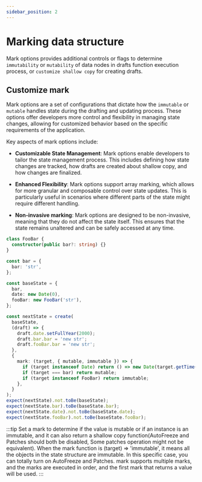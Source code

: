 ```yaml
---
sidebar_position: 2
---
```


# Marking data structure

Mark options provides additional controls or flags to determine `immutability` or `mutability` of data nodes in drafts function execution process, or `customize shallow copy` for creating drafts.

## Customize mark

Mark options are a set of configurations that dictate how the `immutable` or `mutable` handles state during the drafting and updating process. These options offer developers more control and flexibility in managing state changes, allowing for customized behavior based on the specific requirements of the application.

Key aspects of mark options include:

- **Customizable State Management**: Mark options enable developers to tailor the state management process. This includes defining how state changes are tracked, how drafts are created about shallow copy, and how changes are finalized.

- **Enhanced Flexibility**: Mark options support array marking, which allows for more granular and composable control over state updates. This is particularly useful in scenarios where different parts of the state might require different handling.

- **Non-invasive marking**: Mark options are designed to be non-invasive, meaning that they do not affect the state itself. This ensures that the state remains unaltered and can be safely accessed at any time.

```ts
class FooBar {
  constructor(public bar?: string) {}
}

const bar = {
  bar: 'str',
};

const baseState = {
  bar,
  date: new Date(0),
  fooBar: new FooBar('str'),
};

const nextState = create(
  baseState,
  (draft) => {
    draft.date.setFullYear(2000);
    draft.bar.bar = 'new str';
    draft.fooBar.bar = 'new str';
  },
  {
    mark: (target, { mutable, immutable }) => {
      if (target instanceof Date) return () => new Date(target.getTime());
      if (target === bar) return mutable;
      if (target instanceof FooBar) return immutable;
    },
  }
);
expect(nextState).not.toBe(baseState);
expect(nextState.bar).toBe(baseState.bar);
expect(nextState.date).not.toBe(baseState.date);
expect(nextState.fooBar).not.toBe(baseState.fooBar);
```

:::tip
Set a mark to determine if the value is mutable or if an instance is an immutable, and it can also return a shallow copy function(AutoFreeze and Patches should both be disabled, Some patches operation might not be equivalent). When the mark function is (target) => 'immutable', it means all the objects in the state structure are immutable. In this specific case, you can totally turn on AutoFreeze and Patches. mark supports multiple marks, and the marks are executed in order, and the first mark that returns a value will be used.
:::
